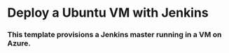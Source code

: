 # Deploy a Ubuntu VM with Jenkins

### This template provisions a Jenkins master running in a VM on Azure.